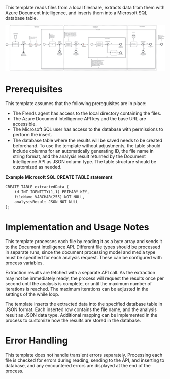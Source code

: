 This template reads files from a local fileshare, extracts data from them with Azure Document Intelligence, and inserts them into a Microsoft SQL database table.

![Template](assets/Azure_Document_Intelligence_-_Extract_data_and_save_results_to_database.svg)

# Prerequisites

This template assumes that the following prerequisites are in place:

- The Frends agent has access to the local directory containing the files.
- The Azure Document Intelligence API key and the base URL are accessible.
- The Microsoft SQL user has access to the database with permissions to perform the insert.
- The database table where the results will be saved needs to be created beforehand. To use the template without adjustments, the table should include columns for an automatically generating ID, the file name in string format, and the analysis result returned by the Document Intelligence API as JSON column type. The table structure should be customized as needed.

**Example Microsoft SQL CREATE TABLE statement**

```
CREATE TABLE extractedData (
    id INT IDENTITY(1,1) PRIMARY KEY,
    fileName VARCHAR(255) NOT NULL,
    analysisResult JSON NOT NULL
);
```

# Implementation and Usage Notes

This template processes each file by reading it as a byte array and sends it to the Document Intelligence API. Different file types should be processed in separate runs, since the document processing model and media type must be specified for each analysis request. These can be configured with process variables.

Extraction results are fetched with a separate API call. As the extraction may not be immediately ready, the process will request the results once per second until the analysis is complete, or until the maximum number of iterations is reached. The maximum iterations can be adjusted in the settings of the while loop.

The template inserts the extracted data into the specified database table in JSON format. Each inserted row contains the file name, and the analysis result as JSON data type. Additional mapping can be implemented in the process to customize how the results are stored in the database.

# Error Handling

This template does not handle transient errors separately. Processing each file is checked for errors during reading, sending to the API, and inserting to database, and any encountered errors are displayed at the end of the process.
